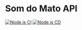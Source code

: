 # Som do Mato API

[![Node.js CI](https://github.com/sistematico/api.somdomato.com/actions/workflows/ci.yml/badge.svg)](https://github.com/sistematico/api.somdomato.com/actions/workflows/ci.yml) [![Node.js CD](https://github.com/sistematico/api.somdomato.com/actions/workflows/cd.yml/badge.svg)](https://github.com/sistematico/api.somdomato.com/actions/workflows/cd.yml)
